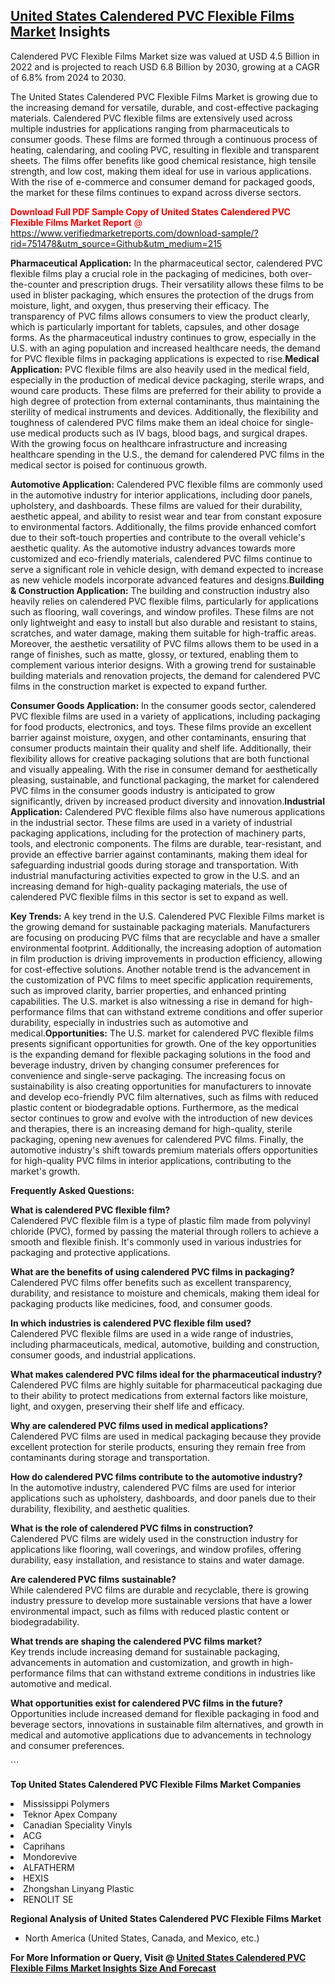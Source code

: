 <h2><a href="https://www.verifiedmarketreports.com/download-sample/?rid=751478&amp;utm_source=Github&amp;utm_medium=215" target="_blank">United States Calendered PVC Flexible Films Market</a> Insights</h2><p>Calendered PVC Flexible Films Market size was valued at USD 4.5 Billion in 2022 and is projected to reach USD 6.8 Billion by 2030, growing at a CAGR of 6.8% from 2024 to 2030.</p><p><p>The United States Calendered PVC Flexible Films Market is growing due to the increasing demand for versatile, durable, and cost-effective packaging materials. Calendered PVC flexible films are extensively used across multiple industries for applications ranging from pharmaceuticals to consumer goods. These films are formed through a continuous process of heating, calendaring, and cooling PVC, resulting in flexible and transparent sheets. The films offer benefits like good chemical resistance, high tensile strength, and low cost, making them ideal for use in various applications. With the rise of e-commerce and consumer demand for packaged goods, the market for these films continues to expand across diverse sectors.</p><p><p><span class=""><span style="color: #ff0000;"><strong>Download Full PDF Sample Copy of United States Calendered PVC Flexible Films Market Report</strong> @ </span><a href="https://www.verifiedmarketreports.com/download-sample/?rid=751478&amp;utm_source=Github&amp;utm_medium=215" target="_blank">https://www.verifiedmarketreports.com/download-sample/?rid=751478&amp;utm_source=Github&amp;utm_medium=215</a></span></p></p><p><b>Pharmaceutical Application:</b> In the pharmaceutical sector, calendered PVC flexible films play a crucial role in the packaging of medicines, both over-the-counter and prescription drugs. Their versatility allows these films to be used in blister packaging, which ensures the protection of the drugs from moisture, light, and oxygen, thus preserving their efficacy. The transparency of PVC films allows consumers to view the product clearly, which is particularly important for tablets, capsules, and other dosage forms. As the pharmaceutical industry continues to grow, especially in the U.S. with an aging population and increased healthcare needs, the demand for PVC flexible films in packaging applications is expected to rise.<b>Medical Application:</b> PVC flexible films are also heavily used in the medical field, especially in the production of medical device packaging, sterile wraps, and wound care products. These films are preferred for their ability to provide a high degree of protection from external contaminants, thus maintaining the sterility of medical instruments and devices. Additionally, the flexibility and toughness of calendered PVC films make them an ideal choice for single-use medical products such as IV bags, blood bags, and surgical drapes. With the growing focus on healthcare infrastructure and increasing healthcare spending in the U.S., the demand for calendered PVC films in the medical sector is poised for continuous growth.<p><b>Automotive Application:</b> Calendered PVC flexible films are commonly used in the automotive industry for interior applications, including door panels, upholstery, and dashboards. These films are valued for their durability, aesthetic appeal, and ability to resist wear and tear from constant exposure to environmental factors. Additionally, the films provide enhanced comfort due to their soft-touch properties and contribute to the overall vehicle's aesthetic quality. As the automotive industry advances towards more customized and eco-friendly materials, calendered PVC films continue to serve a significant role in vehicle design, with demand expected to increase as new vehicle models incorporate advanced features and designs.<b>Building & Construction Application:</b> The building and construction industry also heavily relies on calendered PVC flexible films, particularly for applications such as flooring, wall coverings, and window profiles. These films are not only lightweight and easy to install but also durable and resistant to stains, scratches, and water damage, making them suitable for high-traffic areas. Moreover, the aesthetic versatility of PVC films allows them to be used in a range of finishes, such as matte, glossy, or textured, enabling them to complement various interior designs. With a growing trend for sustainable building materials and renovation projects, the demand for calendered PVC films in the construction market is expected to expand further.<p><b>Consumer Goods Application:</b> In the consumer goods sector, calendered PVC flexible films are used in a variety of applications, including packaging for food products, electronics, and toys. These films provide an excellent barrier against moisture, oxygen, and other contaminants, ensuring that consumer products maintain their quality and shelf life. Additionally, their flexibility allows for creative packaging solutions that are both functional and visually appealing. With the rise in consumer demand for aesthetically pleasing, sustainable, and functional packaging, the market for calendered PVC films in the consumer goods industry is anticipated to grow significantly, driven by increased product diversity and innovation.<b>Industrial Application:</b> Calendered PVC flexible films also have numerous applications in the industrial sector. These films are used in a variety of industrial packaging applications, including for the protection of machinery parts, tools, and electronic components. The films are durable, tear-resistant, and provide an effective barrier against contaminants, making them ideal for safeguarding industrial goods during storage and transportation. With industrial manufacturing activities expected to grow in the U.S. and an increasing demand for high-quality packaging materials, the use of calendered PVC flexible films in this sector is set to expand as well.<p><b>Key Trends:</b> A key trend in the U.S. Calendered PVC Flexible Films market is the growing demand for sustainable packaging materials. Manufacturers are focusing on producing PVC films that are recyclable and have a smaller environmental footprint. Additionally, the increasing adoption of automation in film production is driving improvements in production efficiency, allowing for cost-effective solutions. Another notable trend is the advancement in the customization of PVC films to meet specific application requirements, such as improved clarity, barrier properties, and enhanced printing capabilities. The U.S. market is also witnessing a rise in demand for high-performance films that can withstand extreme conditions and offer superior durability, especially in industries such as automotive and medical.<b>Opportunities:</b> The U.S. market for calendered PVC flexible films presents significant opportunities for growth. One of the key opportunities is the expanding demand for flexible packaging solutions in the food and beverage industry, driven by changing consumer preferences for convenience and single-serve packaging. The increasing focus on sustainability is also creating opportunities for manufacturers to innovate and develop eco-friendly PVC film alternatives, such as films with reduced plastic content or biodegradable options. Furthermore, as the medical sector continues to grow and evolve with the introduction of new devices and therapies, there is an increasing demand for high-quality, sterile packaging, opening new avenues for calendered PVC films. Finally, the automotive industry's shift towards premium materials offers opportunities for high-quality PVC films in interior applications, contributing to the market's growth.<p><b>Frequently Asked Questions:</b></p><p><b>What is calendered PVC flexible film?</b><br>Calendered PVC flexible film is a type of plastic film made from polyvinyl chloride (PVC), formed by passing the material through rollers to achieve a smooth and flexible finish. It's commonly used in various industries for packaging and protective applications.</p><p><b>What are the benefits of using calendered PVC films in packaging?</b><br>Calendered PVC films offer benefits such as excellent transparency, durability, and resistance to moisture and chemicals, making them ideal for packaging products like medicines, food, and consumer goods.</p><p><b>In which industries is calendered PVC flexible film used?</b><br>Calendered PVC flexible films are used in a wide range of industries, including pharmaceuticals, medical, automotive, building and construction, consumer goods, and industrial applications.</p><p><b>What makes calendered PVC films ideal for the pharmaceutical industry?</b><br>Calendered PVC films are highly suitable for pharmaceutical packaging due to their ability to protect medications from external factors like moisture, light, and oxygen, preserving their shelf life and efficacy.</p><p><b>Why are calendered PVC films used in medical applications?</b><br>Calendered PVC films are used in medical packaging because they provide excellent protection for sterile products, ensuring they remain free from contaminants during storage and transportation.</p><p><b>How do calendered PVC films contribute to the automotive industry?</b><br>In the automotive industry, calendered PVC films are used for interior applications such as upholstery, dashboards, and door panels due to their durability, flexibility, and aesthetic qualities.</p><p><b>What is the role of calendered PVC films in construction?</b><br>Calendered PVC films are widely used in the construction industry for applications like flooring, wall coverings, and window profiles, offering durability, easy installation, and resistance to stains and water damage.</p><p><b>Are calendered PVC films sustainable?</b><br>While calendered PVC films are durable and recyclable, there is growing industry pressure to develop more sustainable versions that have a lower environmental impact, such as films with reduced plastic content or biodegradability.</p><p><b>What trends are shaping the calendered PVC films market?</b><br>Key trends include increasing demand for sustainable packaging, advancements in automation and customization, and growth in high-performance films that can withstand extreme conditions in industries like automotive and medical.</p><p><b>What opportunities exist for calendered PVC films in the future?</b><br>Opportunities include increased demand for flexible packaging in food and beverage sectors, innovations in sustainable film alternatives, and growth in medical and automotive applications due to advancements in technology and consumer preferences.</p>```</p><p><strong>Top United States Calendered PVC Flexible Films Market Companies</strong></p><div data-test-id=""><p><li>Mississippi Polymers</li><li> Teknor Apex Company</li><li> Canadian Speciality Vinyls</li><li> ACG</li><li> Caprihans</li><li> Mondorevive</li><li> ALFATHERM</li><li> HEXIS</li><li> Zhongshan Linyang Plastic</li><li> RENOLIT SE</li></p><div><strong>Regional Analysis of&nbsp;United States Calendered PVC Flexible Films Market</strong></div><ul><li dir="ltr"><p dir="ltr">North America&nbsp;(United States, Canada, and Mexico, etc.)</p></li></ul><p><strong>For More Information or Query, Visit @&nbsp;</strong><strong><a href="https://www.verifiedmarketreports.com/product/calendered-pvc-flexible-films-market/?utm_source=Github&amp;utm_medium=215" target="_blank">United States Calendered PVC Flexible Films Market Insights Size And Forecast</a></strong></p></div>
